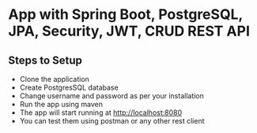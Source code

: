 # App with Spring Boot, PostgreSQL, JPA, Security, JWT, CRUD REST API

## Steps to Setup

- Clone the application
- Create PostgresSQL database
- Change username and password as per your installation
- Run the app using maven
- The app will start running at <http://localhost:8080>
- You can test them using postman or any other rest client
